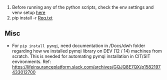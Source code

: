  1. Before running any of the python scripts, check the env settings and venv setup [here](/deployment/smoke-tests-package/python/venv)
 2. pip install -r [Req.txt](/deployment/smoke-tests-package/python/venv/Req.txt)  

## Misc  
- For ```pip install pymqi```, need documentation in /Docs/dwh folder regarding how we installed pymqi library on DEV (12 / 14) machines from scratch. This is needed for automating pymqi installation in CIT/SIT environments. Ref: https://lifeinsuranceplatform.slack.com/archives/GQJQ8E7QX/p1582197433012700


